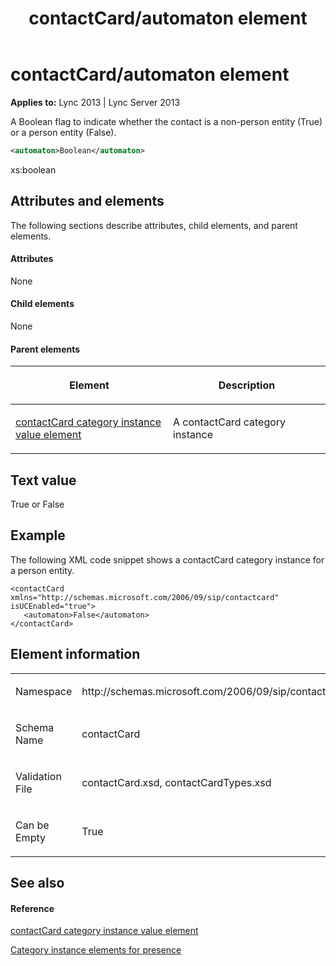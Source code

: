 ﻿---
title: contactCard/automaton element
TOCTitle: contactCard/automaton element
ms:assetid: 0eaa37a2-97e9-4d2d-a379-b73774c1efcd
ms:mtpsurl: https://msdn.microsoft.com/en-us/library/Dn454710(v=office.15)
ms:contentKeyID: 57093397
ms.date: 07/24/2014
mtps_version: v=office.15
dev_langs:
- xml
---

# contactCard/automaton element


**Applies to:** Lync 2013 | Lync Server 2013

A Boolean flag to indicate whether the contact is a non-person entity (True) or a person entity (False).

``` xml
<automaton>Boolean</automaton>
```

xs:boolean

## Attributes and elements

The following sections describe attributes, child elements, and parent elements.

#### Attributes

None

#### Child elements

None

#### Parent elements

<table>
<colgroup>
<col style="width: 50%" />
<col style="width: 50%" />
</colgroup>
<thead>
<tr class="header">
<th><p>Element</p></th>
<th><p>Description</p></th>
</tr>
</thead>
<tbody>
<tr class="odd">
<td><p><a href="contactcard-category-instance-value-element.md">contactCard category instance value element</a></p></td>
<td><p>A contactCard category instance</p></td>
</tr>
</tbody>
</table>


## Text value

True or False

## Example

The following XML code snippet shows a contactCard category instance for a person entity.

    <contactCard xmlns="http://schemas.microsoft.com/2006/09/sip/contactcard" isUCEnabled="true">
       <automaton>False</automaton>
    </contactCard>

## Element information

<table>
<colgroup>
<col style="width: 50%" />
<col style="width: 50%" />
</colgroup>
<tbody>
<tr class="odd">
<td><p>Namespace</p></td>
<td><p>http://schemas.microsoft.com/2006/09/sip/contactcard</p></td>
</tr>
<tr class="even">
<td><p>Schema Name</p></td>
<td><p>contactCard</p></td>
</tr>
<tr class="odd">
<td><p>Validation File</p></td>
<td><p>contactCard.xsd, contactCardTypes.xsd</p></td>
</tr>
<tr class="even">
<td><p>Can be Empty</p></td>
<td><p>True</p></td>
</tr>
</tbody>
</table>


## See also

#### Reference

[contactCard category instance value element](contactcard-category-instance-value-element.md)

[Category instance elements for presence](category-instance-elements-for-presence.md)

